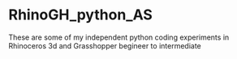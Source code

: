 # RhinoGH_python_AS
These are some of my independent python coding experiments in Rhinoceros 3d and Grasshopper begineer to intermediate
